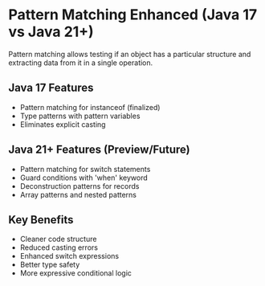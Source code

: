 # Pattern Matching Enhanced (Java 17 vs Java 21+)

Pattern matching allows testing if an object has a particular structure and extracting data from it in a single operation.

## Java 17 Features
- Pattern matching for instanceof (finalized)
- Type patterns with pattern variables
- Eliminates explicit casting

## Java 21+ Features (Preview/Future)
- Pattern matching for switch statements
- Guard conditions with 'when' keyword
- Deconstruction patterns for records
- Array patterns and nested patterns

## Key Benefits
- Cleaner code structure
- Reduced casting errors
- Enhanced switch expressions
- Better type safety
- More expressive conditional logic